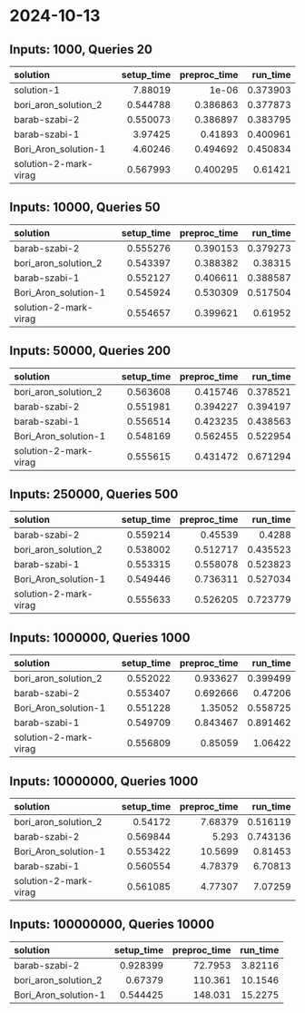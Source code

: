 # 2024-10-13

## Inputs: 1000, Queries 20

| solution              |   setup_time |   preproc_time |   run_time |
|:----------------------|-------------:|---------------:|-----------:|
| solution-1            |     7.88019  |       1e-06    |   0.373903 |
| bori_aron_solution_2  |     0.544788 |       0.386863 |   0.377873 |
| barab-szabi-2         |     0.550073 |       0.386897 |   0.383795 |
| barab-szabi-1         |     3.97425  |       0.41893  |   0.400961 |
| Bori_Aron_solution-1  |     4.60246  |       0.494692 |   0.450834 |
| solution-2-mark-virag |     0.567993 |       0.400295 |   0.61421  |

## Inputs: 10000, Queries 50

| solution              |   setup_time |   preproc_time |   run_time |
|:----------------------|-------------:|---------------:|-----------:|
| barab-szabi-2         |     0.555276 |       0.390153 |   0.379273 |
| bori_aron_solution_2  |     0.543397 |       0.388382 |   0.38315  |
| barab-szabi-1         |     0.552127 |       0.406611 |   0.388587 |
| Bori_Aron_solution-1  |     0.545924 |       0.530309 |   0.517504 |
| solution-2-mark-virag |     0.554657 |       0.399621 |   0.61952  |

## Inputs: 50000, Queries 200

| solution              |   setup_time |   preproc_time |   run_time |
|:----------------------|-------------:|---------------:|-----------:|
| bori_aron_solution_2  |     0.563608 |       0.415746 |   0.378521 |
| barab-szabi-2         |     0.551981 |       0.394227 |   0.394197 |
| barab-szabi-1         |     0.556514 |       0.423235 |   0.438563 |
| Bori_Aron_solution-1  |     0.548169 |       0.562455 |   0.522954 |
| solution-2-mark-virag |     0.555615 |       0.431472 |   0.671294 |

## Inputs: 250000, Queries 500

| solution              |   setup_time |   preproc_time |   run_time |
|:----------------------|-------------:|---------------:|-----------:|
| barab-szabi-2         |     0.559214 |       0.45539  |   0.4288   |
| bori_aron_solution_2  |     0.538002 |       0.512717 |   0.435523 |
| barab-szabi-1         |     0.553315 |       0.558078 |   0.523823 |
| Bori_Aron_solution-1  |     0.549446 |       0.736311 |   0.527034 |
| solution-2-mark-virag |     0.555633 |       0.526205 |   0.723779 |

## Inputs: 1000000, Queries 1000

| solution              |   setup_time |   preproc_time |   run_time |
|:----------------------|-------------:|---------------:|-----------:|
| bori_aron_solution_2  |     0.552022 |       0.933627 |   0.399499 |
| barab-szabi-2         |     0.553407 |       0.692666 |   0.47206  |
| Bori_Aron_solution-1  |     0.551228 |       1.35052  |   0.558725 |
| barab-szabi-1         |     0.549709 |       0.843467 |   0.891462 |
| solution-2-mark-virag |     0.556809 |       0.85059  |   1.06422  |

## Inputs: 10000000, Queries 1000

| solution              |   setup_time |   preproc_time |   run_time |
|:----------------------|-------------:|---------------:|-----------:|
| bori_aron_solution_2  |     0.54172  |        7.68379 |   0.516119 |
| barab-szabi-2         |     0.569844 |        5.293   |   0.743136 |
| Bori_Aron_solution-1  |     0.553422 |       10.5699  |   0.81453  |
| barab-szabi-1         |     0.560554 |        4.78379 |   6.70813  |
| solution-2-mark-virag |     0.561085 |        4.77307 |   7.07259  |

## Inputs: 100000000, Queries 10000

| solution             |   setup_time |   preproc_time |   run_time |
|:---------------------|-------------:|---------------:|-----------:|
| barab-szabi-2        |     0.928399 |        72.7953 |    3.82116 |
| bori_aron_solution_2 |     0.67379  |       110.361  |   10.1546  |
| Bori_Aron_solution-1 |     0.544425 |       148.031  |   15.2275  |